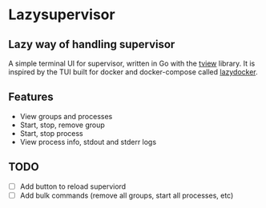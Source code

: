 # Lazysupervisor
## Lazy way of handling supervisor

A simple terminal UI for supervisor, written in Go with the [tview](https://github.com/rivo/tview) library.
It is inspired by the TUI built for docker and docker-compose called [lazydocker](https://github.com/jesseduffield/lazydocker).

## Features

- View groups and processes
- Start, stop, remove group
- Start, stop process
- View process info, stdout and stderr logs


## TODO
- [ ] Add button to reload superviord
- [ ] Add bulk commands (remove all groups, start all processes, etc)